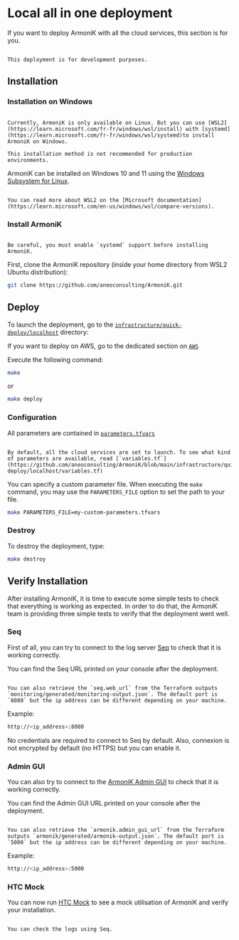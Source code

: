 # Local all in one deployment

If you want to deploy ArmoniK with all the cloud services, this section is for you.



```{note}

This deployment is for development purposes.

```


## Installation

### Installation on Windows



```{warning}

Currently, ArmoniK is only available on Linux. But you can use [WSL2](https://learn.microsoft.com/fr-fr/windows/wsl/install) with [systemd](https://learn.microsoft.com/fr-fr/windows/wsl/systemd)to install ArmoniK on Windows.

This installation method is not recommended for production environments.

```

ArmoniK can be installed on Windows 10 and 11 using the [Windows Subsystem for Linux](https://learn.microsoft.com/en-us/windows/wsl/install).



```{note}

You can read more about WSL2 on the [Microsoft documentation](https://learn.microsoft.com/en-us/windows/wsl/compare-versions).

```

### Install ArmoniK



```{warning}

Be careful, you must enable `systemd` support before installing ArmoniK.

```

First, clone the ArmoniK repository (inside your home directory from WSL2 Ubuntu distribution):

```bash [shell]
git clone https://github.com/aneoconsulting/ArmoniK.git
```

## Deploy

To launch the deployment, go to the [`infrastructure/quick-deploy/localhost`](https://github.com/aneoconsulting/ArmoniK/tree/main/infrastructure/quick-deploy/localhost) directory:

If you want to deploy on AWS, go to the dedicated section on [`AWS`](https://github.com/aneoconsulting/ArmoniK/tree/main/infrastructure/quick-deploy/aws)

Execute the following command:

```bash
make
```

or

```bash
make deploy
```

### Configuration

All parameters are contained in [`parameters.tfvars`](https://github.com/aneoconsulting/ArmoniK/blob/main/infrastructure/quick-deploy/localhost/parameters.tfvars)



```{note}

By default, all the cloud services are set to launch. To see what kind of parameters are available, read [`variables.tf`](https://github.com/aneoconsulting/ArmoniK/blob/main/infrastructure/quick-deploy/localhost/variables.tf)

```

You can specify a custom parameter file. When executing the `make` command, you may use the `PARAMETERS_FILE` option to set the path to your file.

```bash
make PARAMETERS_FILE=my-custom-parameters.tfvars
```

### Destroy

To destroy the deployment, type:

```bash
make destroy
```

## Verify Installation

After installing ArmoniK, it is time to execute some simple tests to check that everything is working as expected. In order to do that, the ArmoniK team is providing three simple tests to verify that the deployment went well.

### Seq

First of all, you can try to connect to the log server [Seq](https://datalust.co/) to check that it is working correctly.

You can find the Seq URL printed on your console after the deployment.



```{note}

You can also retrieve the `seq.web_url` from the Terraform outputs `monitoring/generated/monitoring-output.json`. The default port is `8080` but the ip address can be different depending on your machine.

```

Example:

```bash [shell]
http://<ip_address>:8080
```

<!-- TODO: Link 'enable it' with guide about https -->
No credentials are required to connect to Seq by default. Also, connexion is not encrypted by default (no HTTPS) but you can enable it.

### Admin GUI

You can also try to connect to the [ArmoniK Admin GUI](https://aneoconsulting.github.io/ArmoniK.Admin.GUI/) to check that it is working correctly.

You can find the Admin GUI URL printed on your console after the deployment.

<!-- TODO: need to be confirmed -->


```{note}

You can also retrieve the `armonik.admin_gui_url` from the Terraform outputs `armonik/generated/armonik-output.json`. The default port is `5000` but the ip address can be different depending on your machine.

```

Example:

```bash [shell]
http://<ip_address>:5000
```

### HTC Mock

<!-- TODO: Create a sample in order to test installation (no more Symphony or DataSynapse) -->
You can now run [HTC Mock](https://aneoconsulting.github.io/ArmoniK/guide/how-to/how-to-use-htc-mock) to see a mock utilisation of ArmoniK and verify your installation.



```{note}

You can check the logs using Seq.

```
